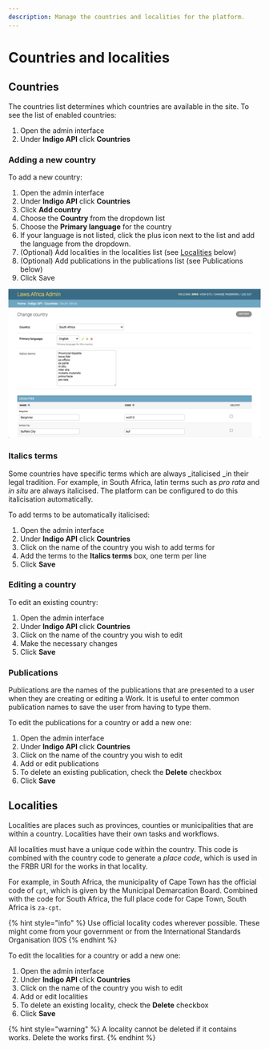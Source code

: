 ```yaml
---
description: Manage the countries and localities for the platform.
---
```


# Countries and localities

## Countries

The countries list determines which countries are available in the site. To see the list of enabled countries:

1. Open the admin interface
2. Under **Indigo API** click **Countries**

### Adding a new country

To add a new country:

1. Open the admin interface
2. Under **Indigo API** click **Countries**
3. Click **Add country**
4. Choose the **Country** from the dropdown list
5. Choose the **Primary language** for the country
6. If your language is not listed, click the plus icon next to the list and add the language from the dropdown.
7. (Optional) Add localities in the localities list (see [Localities](countries-and-localities.md#localities) below)
8. (Optional) Add publications in the publications list (see Publications below)
9. Click Save

![](../.gitbook/assets/country.png)

### Italics terms

Some countries have specific terms which are always _italicised _in their legal tradition. For example, in South Africa, latin terms such as _pro rata_ and _in situ_ are always italicised. The platform can be configured to do this italicisation automatically.

To add terms to be automatically italicised:

1. Open the admin interface
2. Under **Indigo API** click **Countries**
3. Click on the name of the country you wish to add terms for
4. Add the terms to the **Italics terms** box, one term per line
5. Click **Save**

### Editing a country

To edit an existing country:

1. Open the admin interface
2. Under **Indigo API** click **Countries**
3. Click on the name of the country you wish to edit
4. Make the necessary changes
5. Click **Save**

### Publications

Publications are the names of the publications that are presented to a user when they are creating or editing a Work. It is useful to enter common publication names to save the user from having to type them.

To edit the publications for a country or add a new one:

1. Open the admin interface
2. Under **Indigo API** click **Countries**
3. Click on the name of the country you wish to edit
4. Add or edit publications
5. To delete an existing publication, check the **Delete** checkbox
6. Click **Save**

## Localities

Localities are places such as provinces, counties or municipalities that are within a country. Localities have their own tasks and workflows.

All localities must have a unique code within the country. This code is combined with the country code to generate a _place code_, which is used in the FRBR URI for the works in that locality.

For example, in South Africa, the municipality of Cape Town has the official  code of `cpt`, which is given by the Municipal Demarcation Board. Combined with the code for South Africa, the full place code for  Cape Town, South Africa is `za-cpt`.

{% hint style="info" %}
Use official locality codes wherever possible. These might come from your government or from the International Standards Organisation (IOS
{% endhint %}

To edit the localities for a country or add a new one:

1. Open the admin interface
2. Under **Indigo API** click **Countries**
3. Click on the name of the country you wish to edit
4. Add or edit localities
5. To delete an existing locality, check the **Delete** checkbox
6. Click **Save**

{% hint style="warning" %}
A locality cannot be deleted if it contains works. Delete the works first.
{% endhint %}
